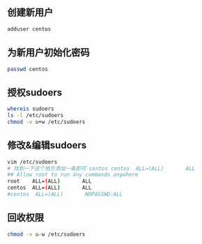 ## 创建新用户

```bash
adduser centos
```

## 为新用户初始化密码

```bash
passwd centos
```

## 授权sudoers

```bash
whereis sudoers
ls -l /etc/sudoers
chmod -v u+w /etc/sudoers
```

## 修改&编辑sudoers

```bash
vim /etc/sudoers
# 找到一下这个地方添加一条即可 centos centos  ALL=(ALL)       ALL
## Allow root to run any commands anywhere 
root    ALL=(ALL)       ALL
centos  ALL=(ALL)       ALL
#centos  ALL=(ALL)       NOPASSWD:ALL
```

## 回收权限

```bash
chmod -v u-w /etc/sudoers
```
